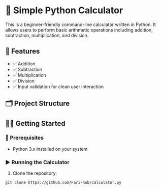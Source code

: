 # 🧮 Simple Python Calculator

This is a beginner-friendly command-line calculator written in Python. It allows users to perform basic arithmetic operations including addition, subtraction, multiplication, and division.

## 📌 Features

- ✅ Addition
- ✅ Subtraction
- ✅ Multiplication
- ✅ Division
- ✅ Input validation for clean user interaction

## 🗂️ Project Structure


## 🧑‍💻 Getting Started

### 🔧 Prerequisites

- Python 3.x installed on your system

### ▶️ Running the Calculator

1. Clone the repository:

```bash
git clone https://github.com/Fari-hub/calculator.py
